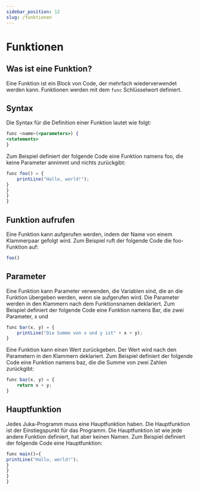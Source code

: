 ```yaml
---
sidebar_position: 12
slug: /funktionen
---
```


# Funktionen

## Was ist eine Funktion?

Eine Funktion ist ein Block von Code, der mehrfach wiederverwendet werden kann. Funktionen werden mit dem `func` Schlüsselwort definiert.

## Syntax

Die Syntax für die Definition einer Funktion lautet wie folgt:

```jsx
func <name>(<parameters>) {
<statements>
}
```

Zum Beispiel definiert der folgende Code eine Funktion namens foo, die keine Parameter annimmt und nichts zurückgibt:

```jsx
func foo() = {
    printLine("Hallo, world!");
}
}
}
}
```

## Funktion aufrufen

Eine Funktion kann aufgerufen werden, indem der Name von einem Klammerpaar gefolgt wird. Zum Beispiel ruft der folgende Code die foo-Funktion auf:
```jsx
foo()
```

## Parameter
Eine Funktion kann Parameter verwenden, die Variablen sind, die an die Funktion übergeben werden, wenn sie aufgerufen wird. Die Parameter werden in den Klammern nach dem Funktionsnamen deklariert. Zum Beispiel definiert der folgende Code eine Funktion namens Bar, die zwei Parameter, x und

```jsx
func bar(x, y) = {
    printLine("Die Summe von x und y ist" + x + y);
}
```

Eine Funktion kann einen Wert zurückgeben. Der Wert wird nach den Parametern in den Klammern deklariert. Zum Beispiel definiert der folgende Code eine Funktion namens baz, die die Summe von zwei Zahlen zurückgibt:

```jsx
func baz(x, y) = {
    return x + y;
}
```

## Hauptfunktion

Jedes Juka-Programm muss eine Hauptfunktion haben. Die Hauptfunktion ist der Einstiegspunkt für das Programm. Die Hauptfunktion ist wie jede andere Funktion definiert, hat aber keinen Namen. Zum Beispiel definiert der folgende Code eine Hauptfunktion:

```jsx
func main()={
printLine("Hallo, world!");
}
}
}
}
```


